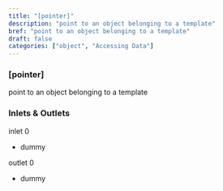 ```yaml
---
title: "[pointer]"
description: "point to an object belonging to a template"
bref: "point to an object belonging to a template"
draft: false
categories: ["object", "Accessing Data"]
---
```


### [pointer]

point to an object belonging to a template

### Inlets & Outlets

inlet 0

 - dummy

outlet 0

 - dummy
 
